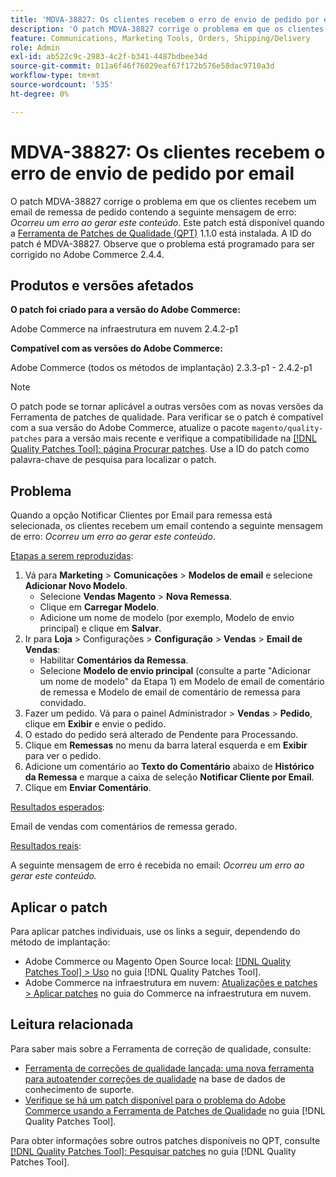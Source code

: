```yaml
---
title: 'MDVA-38827: Os clientes recebem o erro de envio de pedido por email'
description: 'O patch MDVA-38827 corrige o problema em que os clientes recebem um email de envio de pedido contendo a seguinte mensagem de erro: *Desculpe, ocorreu um erro ao gerar esse conteúdo*. Este patch está disponível quando a [Ferramenta de correções de qualidade (QPT)](https://experienceleague.adobe.com/pt-br/docs/commerce-operations/tools/quality-patches-tool/quality-patches-tool-to-self-serve-quality-patches) 1.1.0 está instalada. A ID do patch é MDVA-38827. Observe que o problema está programado para ser corrigido no Adobe Commerce 2.4.4.'
feature: Communications, Marketing Tools, Orders, Shipping/Delivery
role: Admin
exl-id: ab522c9c-2983-4c2f-b341-4487bdbee34d
source-git-commit: 011a6f46f76029eaf67f172b576e58dac9710a3d
workflow-type: tm+mt
source-wordcount: '535'
ht-degree: 0%

---
```


# MDVA-38827: Os clientes recebem o erro de envio de pedido por email

O patch MDVA-38827 corrige o problema em que os clientes recebem um email de remessa de pedido contendo a seguinte mensagem de erro: *Ocorreu um erro ao gerar este conteúdo*. Este patch está disponível quando a [Ferramenta de Patches de Qualidade (QPT)](https://experienceleague.adobe.com/pt-br/docs/commerce-operations/tools/quality-patches-tool/quality-patches-tool-to-self-serve-quality-patches) 1.1.0 está instalada. A ID do patch é MDVA-38827. Observe que o problema está programado para ser corrigido no Adobe Commerce 2.4.4.

## Produtos e versões afetados

**O patch foi criado para a versão do Adobe Commerce:**

Adobe Commerce na infraestrutura em nuvem 2.4.2-p1

**Compatível com as versões do Adobe Commerce:**

Adobe Commerce (todos os métodos de implantação) 2.3.3-p1 - 2.4.2-p1

>[!NOTE]
>
>O patch pode se tornar aplicável a outras versões com as novas versões da Ferramenta de patches de qualidade. Para verificar se o patch é compatível com a sua versão do Adobe Commerce, atualize o pacote `magento/quality-patches` para a versão mais recente e verifique a compatibilidade na [[!DNL Quality Patches Tool]: página Procurar patches](https://experienceleague.adobe.com/pt-br/docs/commerce-operations/tools/quality-patches-tool/quality-patches-tool-to-self-serve-quality-patches). Use a ID do patch como palavra-chave de pesquisa para localizar o patch.

## Problema

Quando a opção Notificar Clientes por Email para remessa está selecionada, os clientes recebem um email contendo a seguinte mensagem de erro: *Ocorreu um erro ao gerar este conteúdo*.

<u>Etapas a serem reproduzidas</u>:

1. Vá para **Marketing** > **Comunicações** > **Modelos de email** e selecione **Adicionar Novo Modelo**.
   * Selecione **Vendas Magento** > **Nova Remessa**.
   * Clique em **Carregar Modelo**.
   * Adicione um nome de modelo (por exemplo, Modelo de envio principal) e clique em **Salvar**.
1. Ir para **Loja** > Configurações > **Configuração** > **Vendas** > **Email de Vendas**:
   * Habilitar **Comentários da Remessa**.
   * Selecione **Modelo de envio principal** (consulte a parte &quot;Adicionar um nome de modelo&quot; da Etapa 1) em Modelo de email de comentário de remessa e Modelo de email de comentário de remessa para convidado.
1. Fazer um pedido. Vá para o painel Administrador > **Vendas** > **Pedido**, clique em **Exibir** e envie o pedido.
1. O estado do pedido será alterado de Pendente para Processando.
1. Clique em **Remessas** no menu da barra lateral esquerda e em **Exibir** para ver o pedido.
1. Adicione um comentário ao **Texto do Comentário** abaixo de **Histórico da Remessa** e marque a caixa de seleção **Notificar Cliente por Email**.
1. Clique em **Enviar Comentário**.

<u>Resultados esperados</u>:

Email de vendas com comentários de remessa gerado.

<u>Resultados reais</u>:

A seguinte mensagem de erro é recebida no email: *Ocorreu um erro ao gerar este conteúdo.*

## Aplicar o patch

Para aplicar patches individuais, use os links a seguir, dependendo do método de implantação:

* Adobe Commerce ou Magento Open Source local: [[!DNL Quality Patches Tool] > Uso](/help/tools/quality-patches-tool/usage.md) no guia [!DNL Quality Patches Tool].
* Adobe Commerce na infraestrutura em nuvem: [Atualizações e patches > Aplicar patches](https://experienceleague.adobe.com/docs/commerce-cloud-service/user-guide/develop/upgrade/apply-patches.html?lang=pt-BR) no guia do Commerce na infraestrutura em nuvem.

## Leitura relacionada

Para saber mais sobre a Ferramenta de correção de qualidade, consulte:

* [Ferramenta de correções de qualidade lançada: uma nova ferramenta para autoatender correções de qualidade](https://experienceleague.adobe.com/pt-br/docs/commerce-operations/tools/quality-patches-tool/quality-patches-tool-to-self-serve-quality-patches) na base de dados de conhecimento de suporte.
* [Verifique se há um patch disponível para o problema do Adobe Commerce usando a Ferramenta de Patches de Qualidade](/help/tools/quality-patches-tool/patches-available-in-qpt/check-patch-for-magento-issue-with-magento-quality-patches.md) no guia [!DNL Quality Patches Tool].

Para obter informações sobre outros patches disponíveis no QPT, consulte [[!DNL Quality Patches Tool]: Pesquisar patches](https://experienceleague.adobe.com/tools/commerce-quality-patches/index.html?lang=pt-BR) no guia [!DNL Quality Patches Tool].
